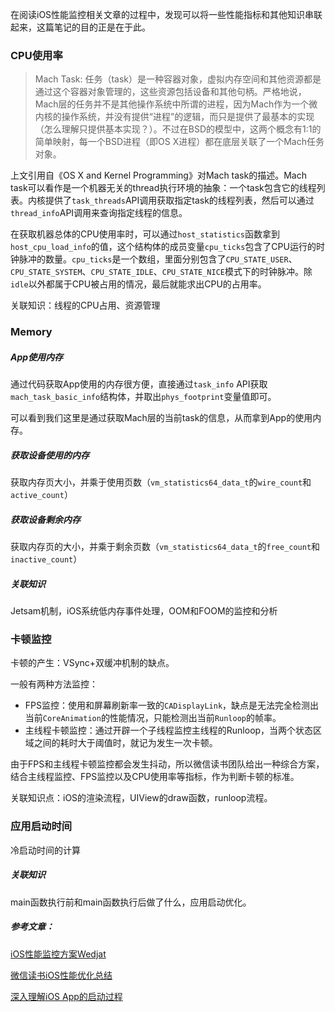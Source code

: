 在阅读iOS性能监控相关文章的过程中，发现可以将一些性能指标和其他知识串联起来，这篇笔记的目的正是在于此。

### CPU使用率

> Mach Task:  任务（task）是一种容器对象，虚拟内存空间和其他资源都是通过这个容器对象管理的，这些资源包括设备和其他句柄。严格地说，Mach层的任务并不是其他操作系统中所谓的进程，因为Mach作为一个微内核的操作系统，并没有提供“进程”的逻辑，而只是提供了最基本的实现（怎么理解只提供基本实现？）。不过在BSD的模型中，这两个概念有1:1的简单映射，每一个BSD进程（即OS X进程）都在底层关联了一个Mach任务对象。

上文引用自《OS X and Kernel Programming》对Mach task的描述。Mach task可以看作是一个机器无关的thread执行环境的抽象：一个task包含它的线程列表。内核提供了`task_threads`API调用获取指定task的线程列表，然后可以通过`thread_info`API调用来查询指定线程的信息。

在获取机器总体的CPU使用率时，可以通过`host_statistics`函数拿到`host_cpu_load_info`的值，这个结构体的成员变量`cpu_ticks`包含了CPU运行的时钟脉冲的数量。`cpu_ticks`是一个数组，里面分别包含了`CPU_STATE_USER`、`CPU_STATE_SYSTEM`、`CPU_STATE_IDLE`、`CPU_STATE_NICE`模式下的时钟脉冲。除`idle`以外都属于CPU被占用的情况，最后就能求出CPU的占用率。

关联知识：线程的CPU占用、资源管理

### Memory

##### App使用内存

通过代码获取App使用的内存很方便，直接通过`task_info` API获取`mach_task_basic_info`结构体，并取出`phys_footprint`变量值即可。

可以看到我们这里是通过获取Mach层的当前task的信息，从而拿到App的使用内存。

##### 获取设备使用的内存

获取内存页大小，并乘于使用页数（`vm_statistics64_data_t`的`wire_count`和`active_count`）

##### 获取设备剩余内存

获取内存页的大小，并乘于剩余页数（`vm_statistics64_data_t`的`free_count`和`inactive_count`）

##### 关联知识

Jetsam机制，iOS系统低内存事件处理，OOM和FOOM的监控和分析

### 卡顿监控

卡顿的产生：VSync+双缓冲机制的缺点。

一般有两种方法监控：

* FPS监控：使用和屏幕刷新率一致的`CADisplayLink`，缺点是无法完全检测出当前`CoreAnimation`的性能情况，只能检测出当前`Runloop`的帧率。
* 主线程卡顿监控：通过开辟一个子线程监控主线程的Runloop，当两个状态区域之间的耗时大于阈值时，就记为发生一次卡顿。

由于FPS和主线程卡顿监控都会发生抖动，所以微信读书团队给出一种综合方案，结合主线程监控、FPS监控以及CPU使用率等指标，作为判断卡顿的标准。

关联知识点：iOS的渲染流程，UIView的draw函数，runloop流程。

### 应用启动时间

冷启动时间的计算

##### 关联知识

main函数执行前和main函数执行后做了什么，应用启动优化。



##### 参考文章：

[iOS性能监控方案Wedjat](https://github.com/aozhimin/iOS-Monitor-Platform#%E9%A1%B9%E7%9B%AE%E5%90%8D%E7%A7%B0%E7%9A%84%E6%9D%A5%E6%BA%90)

[微信读书iOS性能优化总结](https://wereadteam.github.io/2016/05/03/WeRead-Performance/)

[深入理解iOS App的启动过程](https://blog.csdn.net/Hello_Hwc/article/details/78317863?locationNum=9&fps=1)